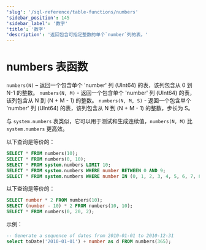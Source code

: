 ```yaml
---
'slug': '/sql-reference/table-functions/numbers'
'sidebar_position': 145
'sidebar_label': '数字'
'title': '数字'
'description': '返回包含可指定整数的单个`number`列的表。'
---
```





# numbers 表函数

`numbers(N)` – 返回一个包含单个 'number' 列 (UInt64) 的表，该列包含从 0 到 N-1 的整数。
`numbers(N, M)` - 返回一个包含单个 'number' 列 (UInt64) 的表，该列包含从 N 到 (N + M - 1) 的整数。
`numbers(N, M, S)` - 返回一个包含单个 'number' 列 (UInt64) 的表，该列包含从 N 到 (N + M - 1) 的整数，步长为 S。

与 `system.numbers` 表类似，它可以用于测试和生成连续值，`numbers(N, M)` 比 `system.numbers` 更高效。

以下查询是等价的：

```sql
SELECT * FROM numbers(10);
SELECT * FROM numbers(0, 10);
SELECT * FROM system.numbers LIMIT 10;
SELECT * FROM system.numbers WHERE number BETWEEN 0 AND 9;
SELECT * FROM system.numbers WHERE number IN (0, 1, 2, 3, 4, 5, 6, 7, 8, 9);
```

以下查询是等价的：

```sql
SELECT number * 2 FROM numbers(10);
SELECT (number - 10) * 2 FROM numbers(10, 10);
SELECT * FROM numbers(0, 20, 2);
```


示例：

```sql
-- Generate a sequence of dates from 2010-01-01 to 2010-12-31
select toDate('2010-01-01') + number as d FROM numbers(365);
```
